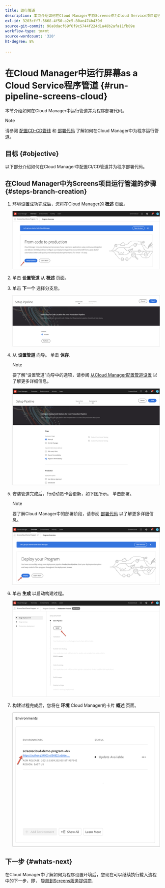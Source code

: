 ```yaml
---
title: 运行管道
description: 本页介绍如何在Cloud Manager中将Screens作为Cloud Service项目运行管道。
exl-id: 3203cff7-5668-4f50-a2c5-80ae474b439d
source-git-commit: 96a0dacf69f6f9c5744f224d1a48b2afa11fb09e
workflow-type: tm+mt
source-wordcount: '320'
ht-degree: 8%

---
```


# 在Cloud Manager中运行屏幕as a Cloud Service程序管道 {#run-pipeline-screens-cloud}

本节介绍如何在Cloud Manager中运行管道并为程序部署代码。

>[!NOTE]
>请参阅 [配置CD-CD管线](https://experienceleague.adobe.com/docs/experience-manager-cloud-service/implementing/using-cloud-manager/configure-pipeline.html?lang=en) 和 [部署代码](https://experienceleague.adobe.com/docs/experience-manager-cloud-service/implementing/using-cloud-manager/deploy-code.html?lang=en) 了解如何在Cloud Manager中为程序运行管道。

## 目标 {#objective}

以下部分介绍如何在Cloud Manager中配置CI/CD管道并为程序部署代码。

## 在Cloud Manager中为Screens项目运行管道的步骤 {#steps-branch-creation}

1. 环境设置成功完成后，您将在Cloud Manager的 **概述** 页面。

   ![图像](/help/screens-cloud/assets/onboarding/add-environ3.png)

1. 单击 **设置管道** 从 **概述** 页面。

1. 单击 **下一个** 选择分支后。

   ![图像](/help/screens-cloud/assets/onboarding/run-pipeline1.png)

1. 从 **设置管道** 向导。 单击 **保存**.

   >[!NOTE]
   >要了解“设置管道”向导中的选项，请参阅 [从Cloud Manager配置管道设置](https://experienceleague.adobe.com/docs/experience-manager-cloud-service/implementing/using-cloud-manager/configure-pipeline.html?lang=en) 以了解更多详细信息。

   ![图像](/help/screens-cloud/assets/onboarding/run-pipeline2-a.png)

1. 安装管道完成后，行动动员卡会更新，如下图所示。 单击部署。

   >[!NOTE]
   >要了解Cloud Manager中的部署阶段，请参阅 [部署代码](https://experienceleague.adobe.com/docs/experience-manager-cloud-service/implementing/using-cloud-manager/deploy-code.html?lang=en) 以了解更多详细信息。

   ![图像](/help/screens-cloud/assets/onboarding/run-pipeline3.png)

1. 单击 **生成** 以启动构建过程。

   ![图像](/help/screens-cloud/assets/onboarding/run-pipeline4.png)

1. 构建过程完成后，您将在 **环境** Cloud Manager的卡片 **概述** 页面。

   ![图像](/help/screens-cloud/assets/onboarding/run-pipeline5.png)

## 下一步 {#whats-next}

在Cloud Manager中了解如何为程序设置环境后，您现在可以继续执行载入流程中的下一步，即， [导航到Screens服务提供商](/help/screens-cloud/configuring/navigating-to-screens-services-provider.md).
